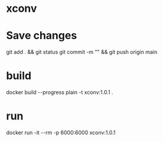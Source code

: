 # xconv

# Save changes

git add . && git status
git commit -m "" && git push origin main

# build

docker build --progress plain -t xconv:1.0.1 .

# run

docker run -it --rm -p 6000:6000 xconv:1.0.1

